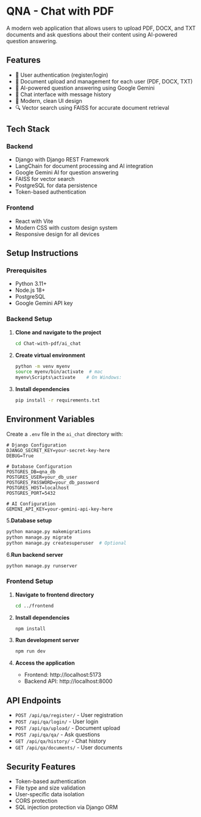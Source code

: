 # QNA - Chat with PDF

A modern web application that allows users to upload PDF, DOCX, and TXT documents and ask questions about their content using AI-powered question answering.

## Features

- 🔐 User authentication (register/login)
- 📄 Document upload and management for each user (PDF, DOCX, TXT)
- 🤖 AI-powered question answering using Google Gemini
- 💬 Chat interface with message history
- 🎨 Modern, clean UI design
- 🔍 Vector search using FAISS for accurate document retrieval

## Tech Stack

### Backend

- Django with Django REST Framework
- LangChain for document processing and AI integration
- Google Gemini AI for question answering
- FAISS for vector search
- PostgreSQL for data persistence
- Token-based authentication

### Frontend

- React with Vite
- Modern CSS with custom design system
- Responsive design for all devices

## Setup Instructions

### Prerequisites

- Python 3.11+
- Node.js 18+
- PostgreSQL
- Google Gemini API key

### Backend Setup

1. **Clone and navigate to the project**

   ```bash
   cd Chat-with-pdf/ai_chat
   ```

2. **Create virtual environment**

   ```bash
   python -m venv myenv
   source myenv/bin/activate  # mac
   myenv\Scripts\activate    # On Windows:
   ```

3. **Install dependencies**

   ```bash
   pip install -r requirements.txt
   ```

## Environment Variables

Create a `.env` file in the `ai_chat` directory with:

```env
# Django Configuration
DJANGO_SECRET_KEY=your-secret-key-here
DEBUG=True

# Database Configuration
POSTGRES_DB=qna_db
POSTGRES_USER=your_db_user
POSTGRES_PASSWORD=your_db_password
POSTGRES_HOST=localhost
POSTGRES_PORT=5432

# AI Configuration
GEMINI_API_KEY=your-gemini-api-key-here
```

5.**Database setup**

```bash
python manage.py makemigrations
python manage.py migrate
python manage.py createsuperuser  # Optional
```

6.**Run backend server**

```bash
python manage.py runserver
```

### Frontend Setup

1. **Navigate to frontend directory**

   ```bash
   cd ../frontend
   ```

2. **Install dependencies**

   ```bash
   npm install
   ```

3. **Run development server**

   ```bash
   npm run dev
   ```

4. **Access the application**
   - Frontend: http://localhost:5173
   - Backend API: http://localhost:8000

## API Endpoints

- `POST /api/qa/register/` - User registration
- `POST /api/qa/login/` - User login
- `POST /api/qa/upload/` - Document upload
- `POST /api/qa/qa/` - Ask questions
- `GET /api/qa/history/` - Chat history
- `GET /api/qa/documents/` - User documents

## Security Features

- Token-based authentication
- File type and size validation
- User-specific data isolation
- CORS protection
- SQL injection protection via Django ORM

